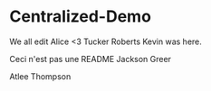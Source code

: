 # Centralized-Demo
We all edit
Alice <3
Tucker Roberts
Kevin was here.

Ceci n'est pas une README
Jackson Greer








Atlee Thompson
